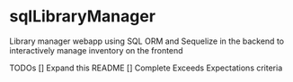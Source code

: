 # sqlLibraryManager
Library manager webapp using SQL ORM and Sequelize in the backend to interactively manage inventory on the frontend

TODOs
[] Expand this README
[] Complete Exceeds Expectations criteria